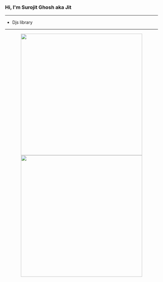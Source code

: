 ### Hi, I'm Surojit Ghosh aka Jit

---

- Djs library

---

<div align="center">
  <img src="https://github-readme-stats.vercel.app/api/top-langs/?username=AmJit&layout=compact" width="400">
  <img src="https://github-readme-stats.vercel.app/api?username=AmJit&show_icons=true&theme=radical&count_private=true"width="400" >
</div>

